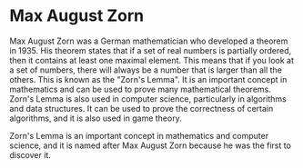 # Max August Zorn

Max August Zorn was a German mathematician who developed a theorem in 1935. His theorem states that if a set of real numbers is partially ordered, then it contains at least one maximal element. This means that if you look at a set of numbers, there will always be a number that is larger than all the others. This is known as the "Zorn's Lemma". It is an important concept in mathematics and can be used to prove many mathematical theorems. Zorn's Lemma is also used in computer science, particularly in algorithms and data structures. It can be used to prove the correctness of certain algorithms, and it is also used in game theory. 

Zorn's Lemma is an important concept in mathematics and computer science, and it is named after Max August Zorn because he was the first to discover it.
